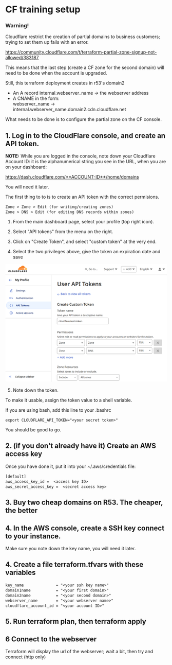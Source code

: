
# CF training setup 

### Warning!

Cloudflare restrict the creation of partial domains to 
business customers; trying to set them up fails with
an error. 

https://community.cloudflare.com/t/terraform-partial-zone-signup-not-allowed/383187

This means that the last step (create a CF zone for the
second domain) will need to be done when the account
is upgraded.

Still, this terraform deployment creates in r53's domain2

- An A record internal.webserver_name -> the webserver address
- A CNAME in the form:  
    webserver_name -> internal.webserver_name.domain2.cdn.cloudflare.net

What needs to be done is to configure the partial zone on the CF console.


## 1. Log in to the CloudFlare console, and create an API token.

**NOTE:** While you are logged in the console, note down
your Cloudflare Account ID: it is the alphanumerical string you
see in the URL, when you are on your dashboard:

https://dash.cloudflare.com/**ACCOUNT-ID**/home/domains

You will need it later.

The first thing to to is to create an API token with the correct permisions.

    Zone > Zone > Edit (for writing/creating zones)
    Zone > DNS > Edit (for editing DNS records within zones)

1. From the main dashboard page, select your profile (top right icon).

2. Select "API tokens" from the menu on the right.

3. Click on "Create Token", and select "custom token" at the very end.

4. Select the two privileges above, give the token an expiration date and save

![](cloudflare-token.png)

5. Note down the token.

To make it usable, assign the token value to a shell variable.

If you are using bash, add this line to your .bashrc

    export CLOUDFLARE_API_TOKEN="<your secret token>"

You should be good to go.

## 2. (if you don't already have it) Create an AWS access key

Once you have done it, put it into your ~/.aws/credentials file:

    [default]
    aws_access_key_id =  <access key ID>
    aws_secret_access_key =  <secret access key>

## 3. Buy two cheap domains on R53. The cheaper, the better

## 4. In the AWS console, create a SSH key connect to your instance.

Make sure you note down the key name, you will need it later.

## 4. Create a file terraform.tfvars with these variables

    key_name              = "<your ssh key name>"
    domain1name           = "<your first domain>"
    domain2name           = "<your second domain>"
    webserver_name        = "<your webserver name>"
    cloudflare_account_id = "<your account ID>"

## 5. Run terraform plan, then terraform apply

## 6 Connect to the webserver

Terraform will display the url of the webserver; wait a bit, then try and connect (http only) 